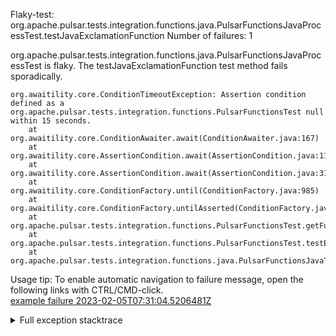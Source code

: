         
Flaky-test: org.apache.pulsar.tests.integration.functions.java.PulsarFunctionsJavaProcessTest.testJavaExclamationFunction
Number of failures: 1

org.apache.pulsar.tests.integration.functions.java.PulsarFunctionsJavaProcessTest is flaky. The testJavaExclamationFunction test method fails sporadically.

```
org.awaitility.core.ConditionTimeoutException: Assertion condition defined as a org.apache.pulsar.tests.integration.functions.PulsarFunctionsTest null within 15 seconds.
	at org.awaitility.core.ConditionAwaiter.await(ConditionAwaiter.java:167)
	at org.awaitility.core.AssertionCondition.await(AssertionCondition.java:119)
	at org.awaitility.core.AssertionCondition.await(AssertionCondition.java:31)
	at org.awaitility.core.ConditionFactory.until(ConditionFactory.java:985)
	at org.awaitility.core.ConditionFactory.untilAsserted(ConditionFactory.java:769)
	at org.apache.pulsar.tests.integration.functions.PulsarFunctionsTest.getFunctionStatus(PulsarFunctionsTest.java:1098)
	at org.apache.pulsar.tests.integration.functions.PulsarFunctionsTest.testExclamationFunction(PulsarFunctionsTest.java:728)
	at org.apache.pulsar.tests.integration.functions.java.PulsarFunctionsJavaTest.testJavaExclamationFunction(PulsarFunctionsJavaTest.java:101)
```

Usage tip: To enable automatic navigation to failure message, open the following links with CTRL/CMD-click.  
[example failure 2023-02-05T07:31:04.5206481Z](https://github.com/apache/pulsar/actions/runs/4095273347/jobs/7062401718#step:12:14218)  


<details>
<summary>Full exception stacktrace</summary>
<code><pre>
org.awaitility.core.ConditionTimeoutException: Assertion condition defined as a org.apache.pulsar.tests.integration.functions.PulsarFunctionsTest null within 15 seconds.
	at org.awaitility.core.ConditionAwaiter.await(ConditionAwaiter.java:167)
	at org.awaitility.core.AssertionCondition.await(AssertionCondition.java:119)
	at org.awaitility.core.AssertionCondition.await(AssertionCondition.java:31)
	at org.awaitility.core.ConditionFactory.until(ConditionFactory.java:985)
	at org.awaitility.core.ConditionFactory.untilAsserted(ConditionFactory.java:769)
	at org.apache.pulsar.tests.integration.functions.PulsarFunctionsTest.getFunctionStatus(PulsarFunctionsTest.java:1098)
	at org.apache.pulsar.tests.integration.functions.PulsarFunctionsTest.testExclamationFunction(PulsarFunctionsTest.java:728)
	at org.apache.pulsar.tests.integration.functions.java.PulsarFunctionsJavaTest.testJavaExclamationFunction(PulsarFunctionsJavaTest.java:101)
	at java.base/jdk.internal.reflect.NativeMethodAccessorImpl.invoke0(Native Method)
	at java.base/jdk.internal.reflect.NativeMethodAccessorImpl.invoke(NativeMethodAccessorImpl.java:77)
	at java.base/jdk.internal.reflect.DelegatingMethodAccessorImpl.invoke(DelegatingMethodAccessorImpl.java:43)
	at java.base/java.lang.reflect.Method.invoke(Method.java:568)
	at org.testng.internal.invokers.MethodInvocationHelper.invokeMethod(MethodInvocationHelper.java:139)
	at org.testng.internal.invokers.InvokeMethodRunnable.runOne(InvokeMethodRunnable.java:47)
	at org.testng.internal.invokers.InvokeMethodRunnable.call(InvokeMethodRunnable.java:76)
	at org.testng.internal.invokers.InvokeMethodRunnable.call(InvokeMethodRunnable.java:11)
	at java.base/java.util.concurrent.FutureTask.run(FutureTask.java:264)
	at java.base/java.util.concurrent.ThreadPoolExecutor.runWorker(ThreadPoolExecutor.java:1136)
	at java.base/java.util.concurrent.ThreadPoolExecutor$Worker.run(ThreadPoolExecutor.java:635)
	at java.base/java.lang.Thread.run(Thread.java:833)
Caused by: java.util.concurrent.TimeoutException
	at java.base/java.util.concurrent.FutureTask.get(FutureTask.java:204)
	at org.awaitility.core.Uninterruptibles.getUninterruptibly(Uninterruptibles.java:101)
	at org.awaitility.core.Uninterruptibles.getUninterruptibly(Uninterruptibles.java:81)
	at org.awaitility.core.ConditionAwaiter.await(ConditionAwaiter.java:103)
	... 19 more

</pre></code>
</details>

